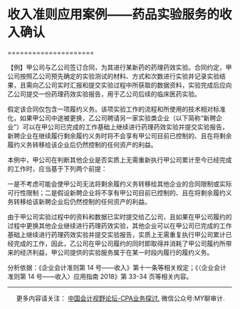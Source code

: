 ﻿# 收入准则应用案例——药品实验服务的收入确认
=====================

【例】甲公司与乙公司签订合同，为其进行某新药的药理药效实验。合同约定，甲公司按照乙公司预先确定的实验测试的材料、方式和次数进行实验并记录实验结果，且需向乙公司实时汇报和提交实验过程中所获取的数据资料，实验完成后应向乙公司提交一份药理药效实验报告，用于乙公司后续的临床医药实验。

假定该合同仅包含一项履约义务。该项实验工作的流程和所使用的技术相对标准化，如果甲公司中途被更换，乙公司聘请另一家实验类企业（以下简称“新聘企业”）可以在甲公司已完成的工作基础上继续进行药理药效实验并提交实验报告，新聘企业在继续履行剩余履约义务时将不会享有甲公司目前已控制的、且在将剩余履约义务转移给该企业后仍然控制的任何资产的利益。

本例中，甲公司在判断其他企业是否实质上无需重新执行甲公司累计至今已经完成的工作时，应当基于下列两个前提：

一是不考虑可能会使甲公司无法将剩余履约义务转移给其他企业的合同限制或实际可行性限制；二是假设新聘企业将不享有甲公司目前已控制的、且在将剩余履约义务转移给该新聘企业后仍然控制的任何资产的利益。

由于甲公司实验过程中的资料和数据已实时提交给乙公司，且如果在甲公司履约的过程中更换其他企业继续进行药理药效实验，其他企业可以在甲公司已完成的工作基础上继续进行药理药效实验并提交实验报告，实质上无需重复执行甲公司累计已经完成的工作，因此，乙公司在甲公司履约的同时即取得并消耗了甲公司履约所带来的经济利益，甲公司提供的实验服务属于在某一时段内履行的履约义务。

分析依据：《企业会计准则第 14 号——收入》第十一条等相关规定；《〈企业会计准则第 14 号——收入〉应用指南 2018》第 33-34 页等相关内容。

* * *

     更多内容请关注： [中国会计视野论坛-CPA业务探讨.](https://bbs.esnai.com/thread-5354530-1-3.html) 微信公众号:MY聊审计.